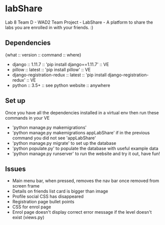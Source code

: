 # labShare

Lab 8 Team D - WAD2 Team Project - LabShare - A platform to share the labs you are enrolled in with your friends. :)

## Dependencies

{what :: version :: command :: where}

* django :: 1.11.7 :: 'pip install django==1.11.7' :: VE
* pillow :: latest :: 'pip install pillow' :: VE
* django-registration-redux :: latest :: 'pip install django-registration-redux' :: VE
* python :: 3.5+ :: see python website :: anywhere

## Set up

Once you have all the dependencies installed in a virtual env then run these commands in your VE

* 'python manage.py makemigrations'
* 'python manage.py makemigrations appLabShare' if in the previous command you did not see 'appLabShare'
* 'python manage.py migrate' to set up the database
* 'python populate.py' to populate the database with useful example data
* 'python manage.py runserver' to run the website and try it out, have fun!

## Issues

* Main menu bar, when pressed, removes the nav bar once removed from screen frame
* Details on friends list card is bigger than image
* Profile social CSS has disappeared
* Registration page bullet points
* CSS for enrol page
* Enrol page doesn't display correct error message if the level doesn't exist (views.py)
